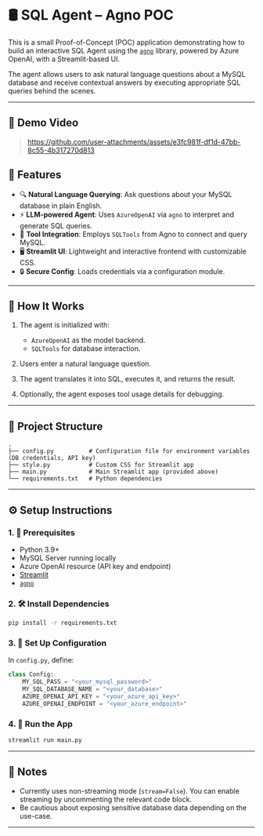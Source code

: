 

# 🛢️ SQL Agent – Agno POC

This is a small Proof-of-Concept (POC) application demonstrating how to build an interactive SQL Agent using the [`agno`](https://github.com/agnodice/agno) library, powered by Azure OpenAI, with a Streamlit-based UI.

The agent allows users to ask natural language questions about a MySQL database and receive contextual answers by executing appropriate SQL queries behind the scenes.

---

## 📸 Demo Video

> https://github.com/user-attachments/assets/e3fc981f-df1d-47bb-8c55-4b317270d813




## 📌 Features

* 🔍 **Natural Language Querying**: Ask questions about your MySQL database in plain English.
* ⚡ **LLM-powered Agent**: Uses `AzureOpenAI` via `agno` to interpret and generate SQL queries.
* 🧰 **Tool Integration**: Employs `SQLTools` from Agno to connect and query MySQL.
* 🖥️ **Streamlit UI**: Lightweight and interactive frontend with customizable CSS.
* 🔒 **Secure Config**: Loads credentials via a configuration module.

---

## 🧠 How It Works

1. The agent is initialized with:

   * `AzureOpenAI` as the model backend.
   * `SQLTools` for database interaction.
2. Users enter a natural language question.
3. The agent translates it into SQL, executes it, and returns the result.
4. Optionally, the agent exposes tool usage details for debugging.

---

## 🧱 Project Structure

```
.
├── config.py          # Configuration file for environment variables (DB credentials, API key)
├── style.py           # Custom CSS for Streamlit app
├── main.py            # Main Streamlit app (provided above)
└── requirements.txt   # Python dependencies 
```

---

## ⚙️ Setup Instructions

### 1. 🔧 Prerequisites

* Python 3.9+
* MySQL Server running locally
* Azure OpenAI resource (API key and endpoint)
* [Streamlit](https://streamlit.io/)
* [`agno`](https://pypi.org/project/agno/)

### 2. 🛠️ Install Dependencies

```bash
pip install -r requirements.txt
```

### 3. 🔑 Set Up Configuration

In `config.py`, define:

```python
class Config:
    MY_SQL_PASS = "<your_mysql_password>"
    MY_SQL_DATABASE_NAME = "<your_database>"
    AZURE_OPENAI_API_KEY = "<your_azure_api_key>"
    AZURE_OPENAI_ENDPOINT = "<your_azure_endpoint>"
```

### 4. 🚀 Run the App

```bash
streamlit run main.py
```
---


## 🧪 Notes

* Currently uses non-streaming mode (`stream=False`). You can enable streaming by uncommenting the relevant code block.
* Be cautious about exposing sensitive database data depending on the use-case.

---


